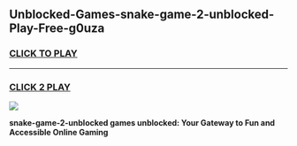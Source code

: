 
## Unblocked-Games-snake-game-2-unblocked-Play-Free-g0uza
<h3>
<a href="https://premium76.site?title=snake-game-2-unblocked&ref=23A">CLICK TO PLAY</a></h3>
<hr>

<h3>
<a href="https://premium76.site?title=snake-game-2-unblocked&ref=23A">CLICK 2 PLAY</a>
  
</h3>

<a href="https://premium76.site?title=snake-game-2-unblocked&ref=23A"><img src="https://clearcache.store/games.png"></a>


**snake-game-2-unblocked games unblocked: Your Gateway to Fun and Accessible Online Gaming**
